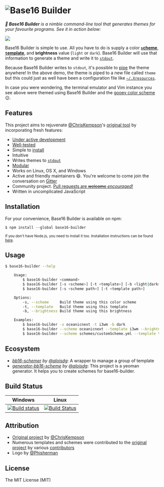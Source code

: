 <h1>
	<img src="https://raw.githubusercontent.com/alexbooker/base16-builder/master/media/logoWithText.png" alt="Base16 Builder">
</h1>

_**:hammer: Base16 Builder** is a nimble command-line tool that generates themes for your favourite programs. See it in action below:_

![](https://camo.githubusercontent.com/ddfcd564006e0f6f6f24abeb1b9424cb71c97ddd/68747470733a2f2f692e696d6775722e636f6d2f6c416e7670526a2e676966)

Base16 Builder is simple to use. All you have to do is supply a color [**`s`cheme**](https://github.com/alexbooker/base16-builder/tree/master/db/schemes), [**`t`emplate**](https://github.com/alexbooker/base16-builder/tree/master/db/templates), and **`b`rightness** value (`light` or `dark`). Base16 Builder will use that information to generate a theme and write it to [`stdout`](https://en.wikipedia.org/wiki/Standard_streams#Standard_output_.28stdout.29). 

Because Base16 Builder writes to `stdout`, it's possible to [pipe](https://en.wikipedia.org/wiki/Pipeline_(Unix)) the theme anywhere! In the above demo, the theme is piped to a new file called `theme` but this could just as well have been a configuration file like [`~/.Xresources`](https://wiki.archlinux.org/index.php/X_resources). 

In case you were wondering, the terminal emulator and Vim instance you see above were themed using Base16 Builder and the [gooey color scheme](https://github.com/alexbooker/base16-builder/blob/master/db/schemes/gooey.yml) :wink:.

## Features

This project aims to rejuvenate [@ChrisKempson](https://github.com/chriskempson)'s [original tool](https://github.com/chriskempson/base16-builder) by incorporating fresh features:

- [Under active development](https://github.com/alexbooker/base16-builder/pulse/monthly)
- [Well-tested](https://github.com/alexbooker/base16-builder/tree/master/tests)
- Simple to [install](https://github.com/alexbooker/base16-builder#installation)
- Intuitive
- Writes themes to  [`stdout`](https://en.wikipedia.org/wiki/Standard_streams#Standard_output_.28stdout.29)
-  [Modular](https://github.com/alexbooker/base16-builder#ecosystem)
- Works on Linux, OS X, and Windows
- Active and friendly maintainers :smile:. You're welcome to come join the conversation on [Gitter](https://gitter.im/alexbooker/base16-builder)
- Community project. [Pull requests are ~~welcome~~ _encouraged_!](http://makeapullrequest.com/)
- Written in uncomplicated JavaScript

## Installation

For your convenience, Base16 Builder is available on npm:

```
$ npm install --global base16-builder
```

<sub>If you don't have Node.js, you need to install it too. Installation instructions can be found [here](https://docs.npmjs.com/getting-started/installing-node).</sub>

## Usage

```bash
$ base16-builder --help 

    Usage:
        $ base16-builder <command>
        $ base16-builder [-s <scheme>] [-t <template>] [-b <light|dark>]
        $ base16-builder [-s <scheme path>] [-t <template path>]

    Options:
        -s, --scheme     Build theme using this color scheme
        -t, --template   Build theme using this template
        -b, --brightness Build theme using this brightness

    Examples:
    	$ base16-builder -s oceanicnext -t i3wm -b dark
      	$ base16-builder --scheme oceanicnext --template i3wm --brightness dark
      	$ base16-builder --scheme schemes/customScheme.yml --template templs/customTempl.nunjucks
```

## Ecosystem

- _[bb16-schemer](https://github.com/aloisdg/bb16-schemer) by [@aloisdg](https://github.com/aloisdg)_: A wrapper to manage a group of template
- _[generator-bb16-scheme](https://github.com/aloisdg/generator-bb16-scheme) by [@aloisdg](https://github.com/aloisdg)_: This project is a yeoman generator. It helps you to create schemes for base16-builder.


## Build Status

| Windows | Linux |
|:------:|:------:|
|[![Build status](https://ci.appveyor.com/api/projects/status/6xckfbsriju345cd?svg=true)](https://ci.appveyor.com/project/alexbooker/base16-builder) | [![Build Status](https://travis-ci.org/alexbooker/base16-builder.svg?branch=master)](https://travis-ci.org/alexbooker/base16-builder) |

## Attribution

- [Original project](https://github.com/chriskempson/base16-builder) by [@ChrisKempson](https://github.com/chriskempson)
- Numerous templates and schemes were contributed to the [original project]((https://github.com/chriskempson/base16-builder)) by various [contributors](https://github.com/chriskempson/base16-builder/graphs/contributors)
- Logo by [@Phisherman](https://github.com/Phisherman)


## License

The MIT License (MIT)
